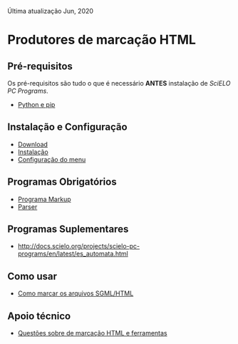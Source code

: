 Última atualização Jun, 2020

# Produtores de marcação HTML 


## Pré-requisitos

Os pré-requisitos são tudo o que é necessário **ANTES** instalação de _SciELO PC Programs_.

- [Python e pip](requirements_python.md)


## Instalação e Configuração

- [Download](download_markup_html.md)
- [Instalação](markup_install.md)
- [Configuração do menu](installation_configure_menu.md)


## Programas Obrigatórios

- [Programa Markup](markup.md)
- [Parser](parser.md)


## Programas Suplementares

- <http://docs.scielo.org/projects/scielo-pc-programs/en/latest/es_automata.html>


## Como usar

- [Como marcar os arquivos SGML/HTML](how_to_generate_sgml.md)


## Apoio técnico

- [Questões sobre de marcação HTML e ferramentas](support_html.md)
